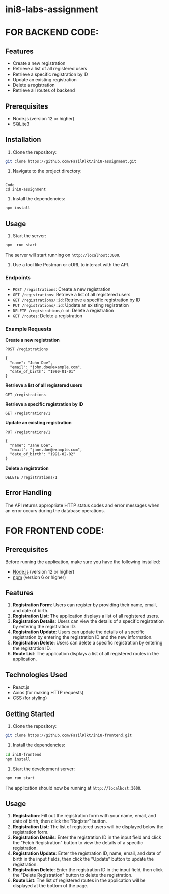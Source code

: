 # ini8-labs-assignment



# FOR BACKEND CODE:

## Features

- Create a new registration
- Retrieve a list of all registered users
- Retrieve a specific registration by ID
- Update an existing registration
- Delete a registration
- Retrieve all routes of backend

## Prerequisites

- Node.js (version 12 or higher)
- SQLite3

## Installation

1. Clone the repository:

```bash
git clone https://github.com/FazilKlkt/ini8-assignment.git
```

1. Navigate to the project directory:

```

Code
cd ini8-assignment
```

1. Install the dependencies:

```bash
npm install
```

## Usage

1. Start the server:

```bash
npm  run start
```

The server will start running on `http://localhost:3000`.

1. Use a tool like Postman or cURL to interact with the API.

### Endpoints

- `POST /registrations`: Create a new registration
- `GET /registrations`: Retrieve a list of all registered users
- `GET /registrations/:id`: Retrieve a specific registration by ID
- `PUT /registrations/:id`: Update an existing registration
- `DELETE /registrations/:id`: Delete a registration
- `GET /routes`: Delete a registration

### Example Requests

**Create a new registration**

```
POST /registrations

{
  "name": "John Doe",
  "email": "john.doe@example.com",
  "date_of_birth": "1990-01-01"
}
```

**Retrieve a list of all registered users**

```
GET /registrations
```

**Retrieve a specific registration by ID**

```
GET /registrations/1
```

**Update an existing registration**

```
PUT /registrations/1

{
  "name": "Jane Doe",
  "email": "jane.doe@example.com",
  "date_of_birth": "1991-02-02"
}
```

**Delete a registration**

```
DELETE /registrations/1
```

## Error Handling

The API returns appropriate HTTP status codes and error messages when an error occurs during the database operations.



# FOR FRONTEND CODE:

## Prerequisites

Before running the application, make sure you have the following installed:

- [Node.js](https://nodejs.org/) (version 12 or higher)
- [npm](https://www.npmjs.com/) (version 6 or higher)

## Features

1. **Registration Form**: Users can register by providing their name, email, and date of birth.
2. **Registration List**: The application displays a list of all registered users.
3. **Registration Details**: Users can view the details of a specific registration by entering the registration ID.
4. **Registration Update**: Users can update the details of a specific registration by entering the registration ID and the new information.
5. **Registration Delete**: Users can delete a specific registration by entering the registration ID.
6. **Route List**: The application displays a list of all registered routes in the application.

## Technologies Used

- React.js
- Axios (for making HTTP requests)
- CSS (for styling)

## Getting Started

1. Clone the repository:

```bash
git clone https://github.com/FazilKlkt/ini8-frontend.git
```

1. Install the dependencies:

```bash
cd ini8-frontend
npm install
```

1. Start the development server:

```bash
npm run start
```

The application should now be running at `http://localhost:3000`.

## Usage

1. **Registration**: Fill out the registration form with your name, email, and date of birth, then click the "Register" button.
2. **Registration List**: The list of registered users will be displayed below the registration form.
3. **Registration Details**: Enter the registration ID in the input field and click the "Fetch Registration" button to view the details of a specific registration.
4. **Registration Update**: Enter the registration ID, name, email, and date of birth in the input fields, then click the "Update" button to update the registration.
5. **Registration Delete**: Enter the registration ID in the input field, then click the "Delete Registration" button to delete the registration.
6. **Route List**: The list of registered routes in the application will be displayed at the bottom of the page.
